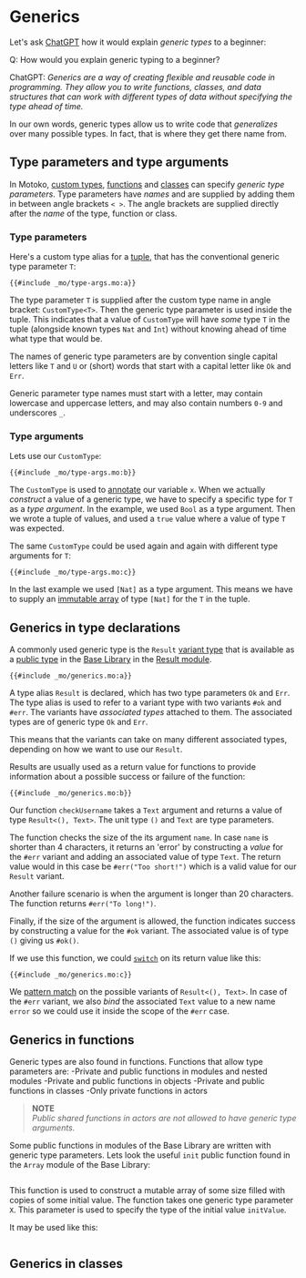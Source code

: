 # Generics
Let's ask [ChatGPT](https://chat.openai.com/) how it would explain *generic types* to a beginner:

Q: How would you explain generic typing to a beginner?  

ChatGPT: *Generics are a way of creating flexible and reusable code in programming. They allow you to write functions, classes, and data structures that can work with different types of data without specifying the type ahead of time.* 

In our own words, generic types allow us to write code that *generalizes* over many possible types. In fact, that is where they get there name from. 

## Type parameters and type arguments
In Motoko, [custom types](/common-programming-concepts/types.html#the-type-keyword), [functions](/common-programming-concepts/functions.html) and [classes](/common-programming-concepts/objects-and-classes/classes.html) can specify *generic type parameters*. Type parameters have *names* and are supplied by adding them in between angle brackets `< >`. The angle brackets are supplied directly after the *name* of the type, function or class.  

### Type parameters
Here's a custom type alias for a [tuple](/common-programming-concepts/types/tuples.html), that has the conventional generic type parameter `T`:
```motoko
{{#include _mo/type-args.mo:a}}
```

The type parameter `T` is supplied after the custom type name in angle bracket: `CustomType<T>`. Then the generic type parameter is used inside the tuple. This indicates that a value of `CustomType` will have *some* type `T` in the tuple (alongside known types `Nat` and `Int`) without knowing ahead of time what type that would be.

The names of generic type parameters are by convention single capital letters like `T` and `U` or (short) words that start with a capital letter like `Ok` and `Err`. 

Generic parameter type names must start with a letter, may contain lowercase and uppercase letters, and may also contain numbers `0-9` and underscores `_`.

### Type arguments
Lets use our `CustomType`:
```motoko
{{#include _mo/type-args.mo:b}}
```

The `CustomType` is used to [annotate](/common-programming-concepts/types.html) our variable `x`. When we actually *construct* a value of a generic type, we have to specify a specific type for `T` as a *type argument*. In the example, we used `Bool` as a type argument. Then we wrote a tuple of values, and used a `true` value where a value of type `T` was expected.

The same `CustomType` could be used again and again with different type arguments for `T`:
```motoko
{{#include _mo/type-args.mo:c}}
```

In the last example we used `[Nat]` as a type argument. This means we have to supply an [immutable array](/common-programming-concepts/types/immutable-arrays.html) of type `[Nat]` for the `T` in the tuple. 

## Generics in type declarations
A commonly used generic type is the `Result` [variant type](/common-programming-concepts/types/variants.html) that is available as a [public type](/common-programming-concepts/modules.html#public-types-in-modules) in the [Base Library](/base-library.html) in the [Result module](/base-library/utils/result.html). 
```motoko
{{#include _mo/generics.mo:a}}
```

A type alias `Result` is declared, which has two type parameters `Ok` and `Err`. The type alias is used to refer to a variant type with two variants `#ok` and `#err`. The variants have *associated types* attached to them. The associated types are of generic type `Ok` and `Err`.

This means that the variants can take on many different associated types, depending on how we want to use our `Result`. 

Results are usually used as a return value for functions to provide information about a possible success or failure of the function:
```motoko
{{#include _mo/generics.mo:b}}
```

Our function `checkUsername` takes a `Text` argument and returns a value of type `Result<(), Text>`. The unit type `()` and `Text` are type parameters. 

The function checks the size of the its argument `name`. In case `name` is shorter than 4 characters, it returns an 'error' by constructing a *value* for the `#err` variant and adding an associated value of type `Text`. The return value would in this case be `#err("Too short!")` which is a valid value for our `Result` variant. 

Another failure scenario is when the argument is longer than 20 characters. The function returns `#err("To long!")`.

Finally, if the size of the argument is allowed, the function indicates success by constructing a value for the `#ok` variant. The associated value is of type `()` giving us `#ok()`.

If we use this function, we could [`switch`](/common-programming-concepts/control-flow/switch-expression.html) on its return value like this:
```motoko
{{#include _mo/generics.mo:c}}
```

We [pattern match](/common-programming-concepts/pattern-matching.html) on the possible variants of `Result<(), Text>`. In case of the `#err` variant, we also *bind* the associated `Text` value to a new name `error` so we could use it inside the scope of the `#err` case. 


## Generics in functions
Generic types are also found in functions. Functions that allow type parameters are:
-Private and public functions in modules and nested modules
-Private and public functions in objects
-Private and public functions in classes
-Only private functions in actors

> **NOTE**  
> *Public shared functions in actors are not allowed to have generic type arguments.* 

Some public functions in modules of the Base Library are written with generic type parameters. Lets look the useful `init` public function found in the `Array` module of the Base Library:
```motoko

```

This function is used to construct a mutable array of some size filled with copies of some initial value. The function takes one generic type parameter `X`. This parameter is used to specify the type of the initial value `initValue`.

It may be used like this:
```motoko

```




## Generics in classes